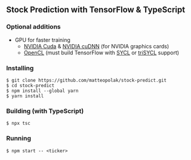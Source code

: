## Stock Prediction with TensorFlow & TypeScript

### Optional additions
* GPU for faster training
	* [NVIDIA Cuda](https://developer.nvidia.com/cuda-downloads) & [NVIDIA cuDNN](https://developer.nvidia.com/cudnn) (for NVIDIA graphics cards)
	* [OpenCL](https://www.khronos.org/opencl/) (must build TensorFlow with [SYCL](https://www.khronos.org/sycl/) or [triSYCL](https://github.com/triSYCL/triSYCL) support)

### Installing
```shell
$ git clone https://github.com/matteopolak/stock-predict.git
$ cd stock-predict
$ npm install --global yarn
$ yarn install
```

### Building (with TypeScript)
```shell
$ npx tsc
```

### Running
```shell
$ npm start -- <ticker>
```